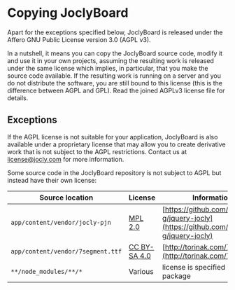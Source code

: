
Copying JoclyBoard
==================

Apart for the exceptions specified below, JoclyBoard is released under the Affero
GNU Public License version 3.0 (AGPL v3).

In a nutshell, it means you can copy the JoclyBoard source code, modify it and use it in 
your own projects, assuming the resulting work is released under the same license which 
implies, in particular, that you make the source code available. If the resulting work is running on a 
server and you do not distribute the software, you are still bound to this license (this
is the difference between AGPL and GPL). Read the joined AGPLv3 license file for details.

Exceptions
----------

If the AGPL license is not suitable for your application, JoclyBoard is also available
under a proprietary license that may allow you to create derivative work that is not
subject to the AGPL restrictions. Contact us at license@jocly.com for more information.

Some source code in the JoclyBoard repository is not subject to AGPL but instead have their own license:

| Source location | License | Information |
| --- | --- | --- |
| `app/content/vendor/jocly-pjn` | [MPL 2.0](https://www.mozilla.org/en-US/MPL/2.0/) | [https://github.com/mi-g/jquery-jocly](https://github.com/mi-g/jquery-jocly) |
| `app/content/vendor/7segment.ttf` | [CC BY-SA 4.0](https://creativecommons.org/licenses/by-sa/4.0/) | [http://torinak.com/7segment](http://torinak.com/7segment) |
| `**/node_modules/**/*` | Various | license is specified in each package |




